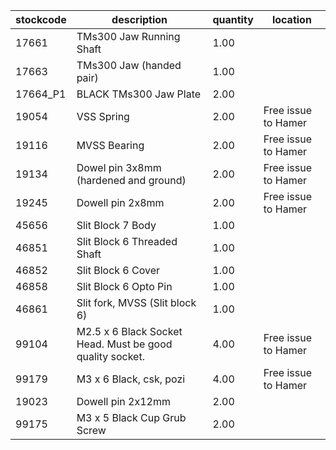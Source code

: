 |stockcode|description|quantity|location|
|---------|-----------|--------|--------|
|17661|TMs300 Jaw Running Shaft|1.00||
|17663|TMs300 Jaw (handed pair)|1.00||
|17664_P1|BLACK TMs300 Jaw Plate|2.00||
|19054|VSS Spring|2.00|Free issue to Hamer|
|19116|MVSS Bearing|2.00|Free issue to Hamer|
|19134|Dowel pin 3x8mm (hardened and ground)|2.00|Free issue to Hamer|
|19245|Dowell pin 2x8mm|2.00|Free issue to Hamer|
|45656|Slit Block 7 Body|1.00||
|46851|Slit Block 6 Threaded Shaft|1.00||
|46852|Slit Block 6 Cover|1.00||
|46858|Slit Block 6 Opto Pin|1.00||
|46861|Slit fork, MVSS (Slit block 6)|1.00||
|99104|M2.5 x 6 Black Socket Head. Must be good quality socket.|4.00|Free issue to Hamer|
|99179|M3 x 6 Black, csk, pozi|4.00|Free issue to Hamer|
|19023|Dowell pin 2x12mm|2.00||
|99175|M3 x 5 Black Cup Grub Screw|2.00||
